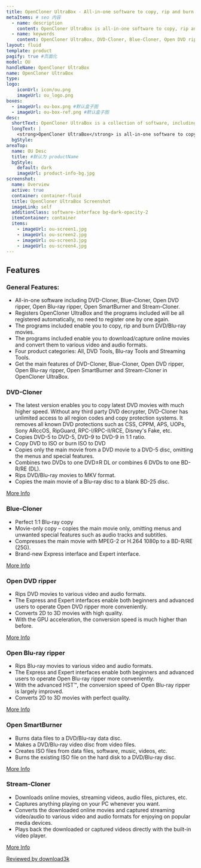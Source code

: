 ```yaml
---
title: OpenCloner UltraBox - All-in-one software to copy, rip and burn DVD/Blu-ray movies
metaItems: # seo 内容
  - name: description
    content: OpenCloner UltraBox is all-in-one software to copy, rip and burn DVD/Blu-ray movies plus to download/capture online movies and convert them to various video and audio formats.
  - name: keywords
    content: OpenCloner UltraBox, DVD-Cloner, Blue-Cloner, Open DVD ripper, Open Blu-ray ripper, Open SmartBurner, Stream-Cloner
layout: fluid
template: product
pagify: true #页面化
model: OU
handleName: OpenCloner UltraBox 
name: OpenCloner UltraBox
type: 
logo:
    iconUrl: icon/ou.png
    imageUrl: ou_logo.png
boxes:
  - imageUrl: ou-box.png #默认盒子图
  - imageUrl: ou-box-ref.png #默认盒子图
desc:
  shortText: OpenCloner UltraBox is a collection of software, including DVD-Cloner, Blue-Cloner, Open DVD Ripper, Open Blu-ray Ripper and more.
  longText: |
    <strong>OpenCloner UltraBox</strong> is all-in-one software to copy, rip and burn DVD/Blu-ray movies. It also enables you to download/capture online movies and convert them to various video and audio formats. It has six programs including DVD-Cloner, Blue-Cloner, Open DVD ripper, Open Blu-ray ripper, Open SmartBurner and Stream-Cloner. They can be operated conveniently on OpenCloner UltraBox's main interface without downloading again. Once OpenCloner UltraBox is registered successfully, the six programs included will be registered automatically. With this excellent software, you can easily realize perfect multimedia enjoyment.
  bgStyle: 
areaTop:
  name: OU Desc
  title: #默认为 productName
  bgStyle: 
    default: dark
    imageUrl: product-info-bg.jpg    
screenshot:
  name: Overview
  active: true
  container: container-fluid
  title: OpenCloner UltraBox Screenshot
  imageLink: self
  additionClass: software-interface bg-dark-opacity-2
  itemContainer: container
  items:
    - imageUrl: ou-screen1.jpg
    - imageUrl: ou-screen2.jpg
    - imageUrl: ou-screen3.jpg
    - imageUrl: ou-screen4.jpg      
---
```


## Features

### **General Features:**

*   All-in-one software including DVD-Cloner, Blue-Cloner, Open DVD ripper, Open Blu-ray ripper, Open SmartBurner and Stream-Cloner.
*   Registers OpenCloner UltraBox and the programs included will be all registered automatically, no need to register one by one again.
*   The programs included enable you to copy, rip and burn DVD/Blu-ray movies.
*   The programs included enable you to download/capture online movies and convert them to various video and audio formats.
*   Four product categories: All, DVD Tools, Blu-ray Tools and Streaming Tools.
*   Get the main features of DVD-Cloner, Blue-Cloner, Open DVD ripper, Open Blu-ray ripper, Open SmartBurner and Stream-Cloner in OpenCloner UltraBox.

### DVD-Cloner

*   The latest version enables you to copy latest DVD movies with much higher speed. Without any third party DVD decrypter, DVD-Cloner has unlimited access to all region codes and copy protection systems. It removes all known DVD protections such as CSS, CPPM, APS, UOPs, Sony ARccOS, RipGuard, RPC-I/RPC-II/RCE, Disney's Fake, etc.
*   Copies DVD-5 to DVD-5, DVD-9 to DVD-9 in 1:1 ratio.
*   Copy DVD to ISO or burn ISO to DVD
*   Copies only the main movie from a DVD movie to a DVD-5 disc, omitting the menus and special features.
*   Combines two DVDs to one DVD±R DL or combines 6 DVDs to one BD-R/RE (DL).
*   Rips DVD/Blu-ray movies to MKV format.
*   Copies the main movie of a Blu-ray disc to a blank BD-25 disc.

[More Info](/dvd-cloner/)

### Blue-Cloner

*   Perfect 1:1 Blu-ray copy
*   Movie-only copy – copies the main movie only, omitting menus and unwanted special features such as audio tracks and subtitles.
*   Compresses the main movie with MPEG-2 or H.264 1080p to a BD-R/RE (25G).
*   Brand-new Express interface and Expert interface.

[More Info](https://www.blue-cloner.com/)

### Open DVD ripper

*   Rips DVD movies to various video and audio formats.
*   The Express and Expert interfaces enable both beginners and advanced users to operate Open DVD ripper more conveniently.
*   Converts 2D to 3D movies with high quality.
*   With the GPU acceleration, the conversion speed is much higher than before.

[More Info](http://www.open-dvd-ripper.com/)

### Open Blu-ray ripper

*   Rips Blu-ray movies to various video and audio formats.
*   The Express and Expert interfaces enable both beginners and advanced users to operate Open Blu-ray ripper more conveniently.
*   With the advanced HST™, the conversion speed of Open Blu-ray ripper is largely improved.
*   Converts 2D to 3D movies with perfect quality.

[More Info](http://www.open-bluray-ripper.com/)

### Open SmartBurner

*   Burns data files to a DVD/Blu-ray data disc.
*   Makes a DVD/Blu-ray video disc from video files.
*   Creates ISO files from data files, software, music, videos, etc.
*   Burns the existing ISO file on the hard disk to a DVD/Blu-ray disc.

[More Info](/open-smartburner/)

### Stream-Cloner

*   Downloads online movies, streaming videos, audio files, pictures, etc.
*   Captures anything playing on your PC whenever you want.
*   Converts the downloaded online movies and captured streaming video/audio to various video and audio formats for enjoying on popular media devices.
*   Plays back the downloaded or captured videos directly with the built-in video player.

[More Info](http://www.stream-cloner.com/)

[Reviewed by download3k](http://www.download3k.com/MP3-Audio-Video/CD-DVD-Tools/Download-OpenCloner-UltraBox.html)